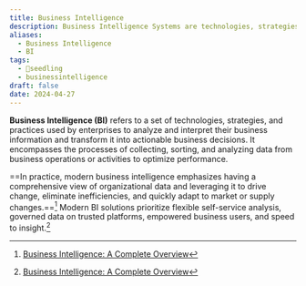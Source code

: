 ```yaml
---
title: Business Intelligence
description: Business Intelligence Systems are technologies, strategies, and practices used by organizations to analyze and interpret their data in order to make informed business decisions.
aliases:
  - Business Intelligence
  - BI
tags:
  - 🌱seedling
  - businessintelligence
draft: false
date: 2024-04-27
---
```


**Business Intelligence (BI)** refers to a set of technologies, strategies, and practices used by enterprises to analyze and interpret their business information and transform it into actionable business decisions. It encompasses the processes of collecting, sorting, and analyzing data from business operations or activities to optimize performance.

==In practice, modern business intelligence emphasizes having a comprehensive view of organizational data and leveraging it to drive change, eliminate inefficiencies, and quickly adapt to market or supply changes.==[^1] Modern BI solutions prioritize flexible self-service analysis, governed data on trusted platforms, empowered business users, and speed to insight.[^1]

[^1]: [Business Intelligence: A Complete Overview](https://www.tableau.com/learn/articles/business-intelligence) 
